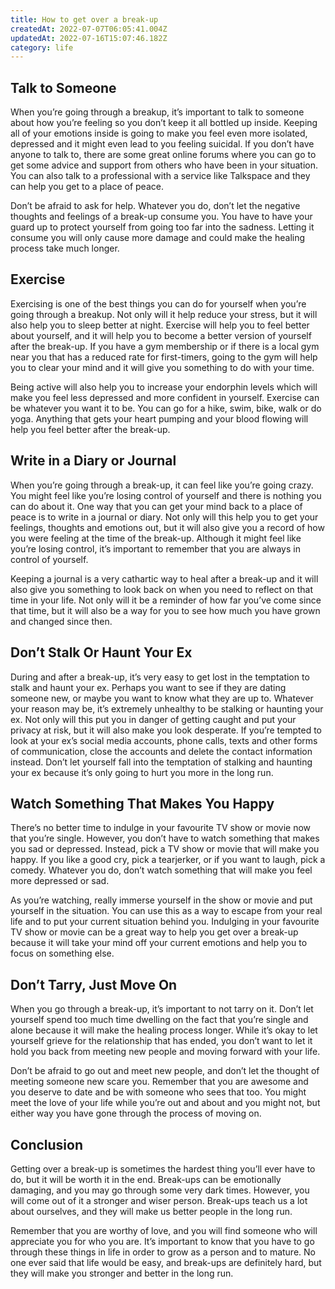 ```yaml
---
title: How to get over a break-up
createdAt: 2022-07-07T06:05:41.004Z
updatedAt: 2022-07-16T15:07:46.182Z
category: life
---
```


## Talk to Someone

When you’re going through a breakup, it’s important to talk to someone about how you’re feeling so you don’t keep it all bottled up inside. Keeping all of your emotions inside is going to make you feel even more isolated, depressed and it might even lead to you feeling suicidal. If you don’t have anyone to talk to, there are some great online forums where you can go to get some advice and support from others who have been in your situation. You can also talk to a professional with a service like Talkspace and they can help you get to a place of peace.

Don’t be afraid to ask for help. Whatever you do, don’t let the negative thoughts and feelings of a break-up consume you. You have to have your guard up to protect yourself from going too far into the sadness. Letting it consume you will only cause more damage and could make the healing process take much longer.

## Exercise

Exercising is one of the best things you can do for yourself when you’re going through a breakup. Not only will it help reduce your stress, but it will also help you to sleep better at night. Exercise will help you to feel better about yourself, and it will help you to become a better version of yourself after the break-up. If you have a gym membership or if there is a local gym near you that has a reduced rate for first-timers, going to the gym will help you to clear your mind and it will give you something to do with your time.

Being active will also help you to increase your endorphin levels which will make you feel less depressed and more confident in yourself. Exercise can be whatever you want it to be. You can go for a hike, swim, bike, walk or do yoga. Anything that gets your heart pumping and your blood flowing will help you feel better after the break-up.

## Write in a Diary or Journal

When you’re going through a break-up, it can feel like you’re going crazy. You might feel like you’re losing control of yourself and there is nothing you can do about it. One way that you can get your mind back to a place of peace is to write in a journal or diary. Not only will this help you to get your feelings, thoughts and emotions out, but it will also give you a record of how you were feeling at the time of the break-up. Although it might feel like you’re losing control, it’s important to remember that you are always in control of yourself.

Keeping a journal is a very cathartic way to heal after a break-up and it will also give you something to look back on when you need to reflect on that time in your life. Not only will it be a reminder of how far you’ve come since that time, but it will also be a way for you to see how much you have grown and changed since then.

## Don’t Stalk Or Haunt Your Ex

During and after a break-up, it’s very easy to get lost in the temptation to stalk and haunt your ex. Perhaps you want to see if they are dating someone new, or maybe you want to know what they are up to. Whatever your reason may be, it’s extremely unhealthy to be stalking or haunting your ex. Not only will this put you in danger of getting caught and put your privacy at risk, but it will also make you look desperate.
If you’re tempted to look at your ex’s social media accounts, phone calls, texts and other forms of communication, close the accounts and delete the contact information instead. Don’t let yourself fall into the temptation of stalking and haunting your ex because it’s only going to hurt you more in the long run.

## Watch Something That Makes You Happy

There’s no better time to indulge in your favourite TV show or movie now that you’re single. However, you don’t have to watch something that makes you sad or depressed. Instead, pick a TV show or movie that will make you happy. If you like a good cry, pick a tearjerker, or if you want to laugh, pick a comedy. Whatever you do, don’t watch something that will make you feel more depressed or sad.

As you’re watching, really immerse yourself in the show or movie and put yourself in the situation. You can use this as a way to escape from your real life and to put your current situation behind you. Indulging in your favourite TV show or movie can be a great way to help you get over a break-up because it will take your mind off your current emotions and help you to focus on something else.

## Don’t Tarry, Just Move On

When you go through a break-up, it’s important to not tarry on it. Don’t let yourself spend too much time dwelling on the fact that you’re single and alone because it will make the healing process longer. While it’s okay to let yourself grieve for the relationship that has ended, you don’t want to let it hold you back from meeting new people and moving forward with your life.

Don’t be afraid to go out and meet new people, and don’t let the thought of meeting someone new scare you. Remember that you are awesome and you deserve to date and be with someone who sees that too. You might meet the love of your life while you’re out and about and you might not, but either way you have gone through the process of moving on.

## Conclusion

Getting over a break-up is sometimes the hardest thing you’ll ever have to do, but it will be worth it in the end. Break-ups can be emotionally damaging, and you may go through some very dark times. However, you will come out of it a stronger and wiser person. Break-ups teach us a lot about ourselves, and they will make us better people in the long run.

Remember that you are worthy of love, and you will find someone who will appreciate you for who you are. It’s important to know that you have to go through these things in life in order to grow as a person and to mature. No one ever said that life would be easy, and break-ups are definitely hard, but they will make you stronger and better in the long run.

